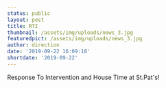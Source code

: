 ```yaml
---
status: public
layout: post
title: RTI
thumbnail: /assets/img/uploads/news_3.jpg
featuredpict: /assets/img/uploads/news_3.jpg
author: direction
date: '2019-09-22 16:09:18'
shortdate: '2019-09-22'
---
```

Response To Intervention and House Time at St.Pat's!

